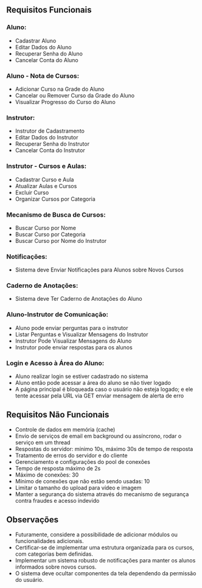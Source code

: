 ## Requisitos Funcionais

### Aluno:

- Cadastrar Aluno
- Editar Dados do Aluno
- Recuperar Senha do Aluno
- Cancelar Conta do Aluno

### Aluno - Nota de Cursos:

- Adicionar Curso na Grade do Aluno
- Cancelar ou Remover Curso da Grade do Aluno
- Visualizar Progresso do Curso do Aluno

### Instrutor:

- Instrutor de Cadastramento
- Editar Dados do Instrutor
- Recuperar Senha do Instrutor
- Cancelar Conta do Instrutor

### Instrutor - Cursos e Aulas:

- Cadastrar Curso e Aula
- Atualizar Aulas e Cursos
- Excluir Curso
- Organizar Cursos por Categoria

### Mecanismo de Busca de Cursos:

- Buscar Curso por Nome
- Buscar Curso por Categoria
- Buscar Curso por Nome do Instrutor

### Notificações:

- Sistema deve Enviar Notificações para Alunos sobre Novos Cursos

### Caderno de Anotações:

- Sistema deve Ter Caderno de Anotações do Aluno

### Aluno-Instrutor de Comunicação:

- Aluno pode enviar perguntas para o instrutor
- Listar Perguntas e Visualizar Mensagens do Instrutor
- Instrutor Pode Visualizar Mensagens do Aluno
- Instrutor pode enviar respostas para os alunos

### Login e Acesso à Área do Aluno:

- Aluno realizar login se estiver cadastrado no sistema
- Aluno então pode acessar a área do aluno se não tiver logado
- A página principal é bloqueada caso o usuário não esteja logado; e ele tente acessar pela URL via GET enviar mensagem de alerta de erro 

## Requisitos Não Funcionais

- Controle de dados em memória (cache)
- Envio de serviços de email em background ou assíncrono, rodar o serviço em um thread
- Respostas do servidor: mínimo 10s, máximo 30s de tempo de resposta
- Tratamento de erros do servidor e do cliente
- Gerenciamento e configurações do pool de conexões
- Tempo de resposta máximo de 2s
- Máximo de conexões: 30
- Mínimo de conexões que não estão sendo usadas: 10
- Limitar o tamanho do upload para vídeo e imagem
- Manter a segurança do sistema através do mecanismo de segurança contra fraudes e acesso indevido

## Observações

- Futuramente, considere a possibilidade de adicionar módulos ou funcionalidades adicionais.
- Certificar-se de implementar uma estrutura organizada para os cursos, com categorias bem definidas.
- Implementar um sistema robusto de notificações para manter os alunos informados sobre novos cursos.
- O sistema deve ocultar componentes da tela dependendo da permissão do usuário.
